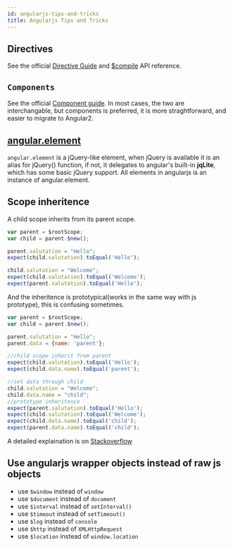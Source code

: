 ```yaml
---
id: angularjs-tips-and-tricks
title: Angularjs Tips and Tricks
---
```


## Directives
See the official [Directive Guide](https://docs.angularjs.org/guide/directive) and [\$compile](https://docs.angularjs.org/api/ng/service/$compile) API reference.

## ```Components```
See the official [Component guide](https://docs.angularjs.org/guide/component).
In most cases, the two are interchangable, but components is preferred, it is more straghtforward, and easier to migrate to Angular2.

## [angular.element](https://docs.angularjs.org/api/ng/function/angular.element)

```angular.element``` is a jQuery-like element, when jQuery is available it is an alias for jQuery() function, if not, it delegates to angular's built-in **jqLite**, which has some basic jQuery support.
All elements in angularjs is an instance of angular.element.

## Scope inheritence

A child scope inherits from its parent scope.
```js
var parent = $rootScope;
var child = parent.$new();

parent.salutation = "Hello";
expect(child.salutation).toEqual('Hello');

child.salutation = "Welcome";
expect(child.salutation).toEqual('Welcome');
expect(parent.salutation).toEqual('Hello');
```

And the inheritence is prototypical(works in the same way with js prototype), this is confusing sometimes.
```js
var parent = $rootScope;
var child = parent.$new();

parent.salutation = "Hello";
parent.data = {name: 'parent'};

//child scope inherit from parent
expect(child.salutation).toEqual('Hello');
expect(child.data.name).toEqual('parent');

//set data through child
child.salutation = "Welcome";
child.data.name = "child";
//prototype inheritence
expect(parent.salutation).toEqual('Hello');
expect(child.salutation).toEqual('Welcome');
expect(child.data.name).toEqual('child');
expect(parent.data.name).toEqual('child');
```

A detailed explaination is on [Stackoverflow](http://stackoverflow.com/questions/14049480/what-are-the-nuances-of-scope-prototypal-prototypical-inheritance-in-angularjs?noredirect=1&lq=1)

## Use angularjs wrapper objects instead of raw js objects

- use ```$window``` instead of ```window```
- use ```$document``` instead of ```document```
- use ```$interval``` instead of ```setInterval()```
- use ```$timeout``` instead of ```setTimeout()```
- use ```$log``` instead of ```console```
- use ```$http``` instead of ```XMLHttpRequest```
- use ```$location``` instead of ```window.location```

